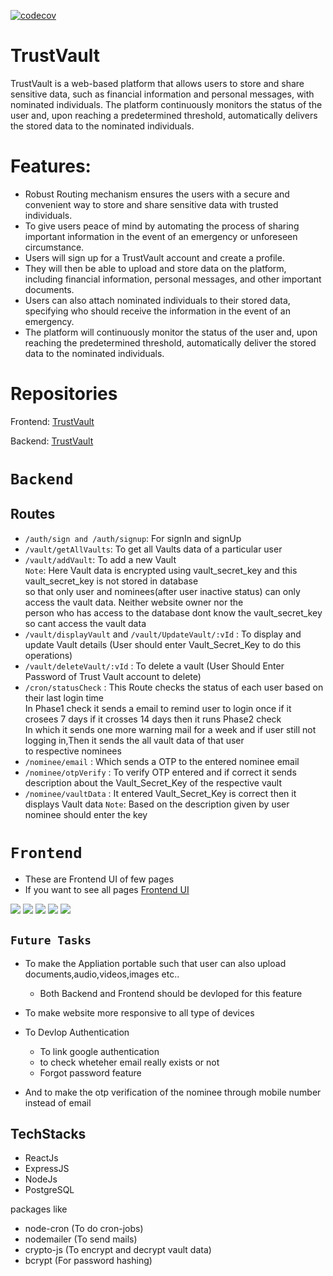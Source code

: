 [![codecov](https://codecov.io/gh/GLVSKiriti/TrustVaultFrontend/graph/badge.svg?token=4MKJFLRVZA)](https://codecov.io/gh/GLVSKiriti/TrustVaultFrontend)

# TrustVault

TrustVault is a web-based platform that allows users to store and share sensitive data,
such as financial information and personal messages, with nominated individuals.
The platform continuously monitors the status of the user and, upon reaching a predetermined threshold,
automatically delivers the stored data to the nominated individuals.

# Features:

- Robust Routing mechanism ensures the users with a secure and convenient way to store and share sensitive data with trusted individuals.
- To give users peace of mind by automating the process of sharing important information in the event of an emergency or unforeseen circumstance.
- Users will sign up for a TrustVault account and create a profile.
- They will then be able to upload and store data on the platform, including financial information, personal messages, and other important documents.
- Users can also attach nominated individuals to their stored data, specifying who should receive the information in the event of an emergency.
- The platform will continuously monitor the status of the user and, upon reaching the predetermined threshold, automatically deliver the stored data to the nominated individuals.

# Repositories

Frontend: [TrustVault](https://github.com/GLVSKiriti/TrustVaultFrontend)

Backend: [TrustVault](https://github.com/GLVSKiriti/TrustVault)

# `Backend`

## Routes

- `/auth/sign and /auth/signup`: For signIn and signUp
- `/vault/getAllVaults`: To get all Vaults data of a particular user
- `/vault/addVault`: To add a new Vault\
  `Note`: Here Vault data is encrypted using vault_secret_key and this vault_secret_key is not stored in database\
  so that only user and nominees(after user inactive status) can only access the vault data. Neither website owner nor the \
  person who has access to the database dont know the vault_secret_key so cant access the vault data
- `/vault/displayVault` and `/vault/UpdateVault/:vId` : To display and update Vault details (User should enter Vault_Secret_Key to do this operations)
- `/vault/deleteVault/:vId` : To delete a vault (User Should Enter Password of Trust Vault account to delete)
- `/cron/statusCheck` : This Route checks the status of each user based on their last login time\
  In Phase1 check it sends a email to remind user to login once if it crosees 7 days if it crosses 14 days then it runs Phase2 check\
  In which it sends one more warning mail for a week and if user still not logging in,Then it sends the all vault data of that user \
  to respective nominees
- `/nominee/email` : Which sends a OTP to the entered nominee email
- `/nominee/otpVerify` : To verify OTP entered and if correct it sends description about the Vault_Secret_Key of the respective vault
- `/nominee/vaultData` : It entered Vault_Secret_Key is correct then it displays Vault data
  `Note`: Based on the description given by user nominee should enter the key

# `Frontend`

- These are Frontend UI of few pages
- If you want to see all pages [Frontend UI](https://github.com/GLVSKiriti/TrustVaultFrontend/tree/main/ImagesForReadme)

<img src="https://github.com/GLVSKiriti/TrustVaultFrontend/blob/main/ImagesForReadme/loginPage.png">

<img src="https://github.com/GLVSKiriti/TrustVaultFrontend/blob/main/ImagesForReadme/GetAllVaultsPage.png" >

<img src="https://github.com/GLVSKiriti/TrustVaultFrontend/blob/main/ImagesForReadme/addVaultPage.png">

<img src="https://github.com/GLVSKiriti/TrustVaultFrontend/blob/main/ImagesForReadme/NomOTP.png">

<img src="https://github.com/GLVSKiriti/TrustVaultFrontend/blob/main/ImagesForReadme/UserPhase2verification.png">

## `Future Tasks`

- To make the Appliation portable such that user can also upload documents,audio,videos,images etc..

  - Both Backend and Frontend should be devloped for this feature

- To make website more responsive to all type of devices
- To Devlop Authentication

  - To link google authentication
  - to check wheteher email really exists or not
  - Forgot password feature

- And to make the otp verification of the nominee through mobile number instead of email

## TechStacks

- ReactJs
- ExpressJS
- NodeJs
- PostgreSQL

packages like

- node-cron (To do cron-jobs)
- nodemailer (To send mails)
- crypto-js (To encrypt and decrypt vault data)
- bcrypt (For password hashing)

